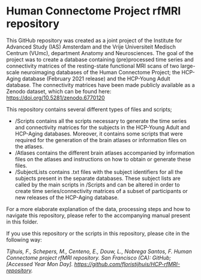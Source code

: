 # Human Connectome Project rfMRI repository

This GitHub repository was created as a joint project of the Institute for Advanced Study (IAS) Amsterdam and the Vrije Universiteit Medisch Centrum (VUmc), department Anatomy and Neurosciences. The goal of the project was to create a database containing (pre)processed time series and connectivity matrices of the resting-state functional MRI scans of two large-scale neuroimaging databases of the Human Connectome Project; the HCP-Aging database (February 2021 release) and the HCP-Young Adult database. The connectivity matrices have been made publicly available as a Zenodo dataset, which can be found here: https://doi.org/10.5281/zenodo.6770120

This repository contains several different types of files and scripts;

* /Scripts contains all the scripts necessary to generate the time series and connectivity matrices for the subjects in the HCP-Young Adult and HCP-Aging databases. Moreover, it contains some scripts that were required for the generation of the brain atlases or information files on the atlases.
* /Atlases contains the different brain atlases accompanied by information files on the atlases and instructions on how to obtain or generate these files.
* /SubjectLists contains .txt files with the subject identifiers for all the subjects present in the separate databases. These subject lists are called by the main scripts in /Scripts and can be altered in order to create time series/connectivity matrices of a subset of participants or new releases of the HCP-Aging database.

For a more elaborate explanation of the data, processing steps and how to navigate this repository, please refer to the accompanying manual present in this folder.

If you use this repository or the scripts in this repository, please cite in the following way:

*Tijhuis, F., Schepers, M., Centeno, E., Douw, L., Nobrega Santos, F. Human Connectome project rfMRI repository. San Francisco (CA): GitHub; [Accessed Year Mon Day]. https://github.com/floristijhuis/HCP-rfMRI-repository.*
